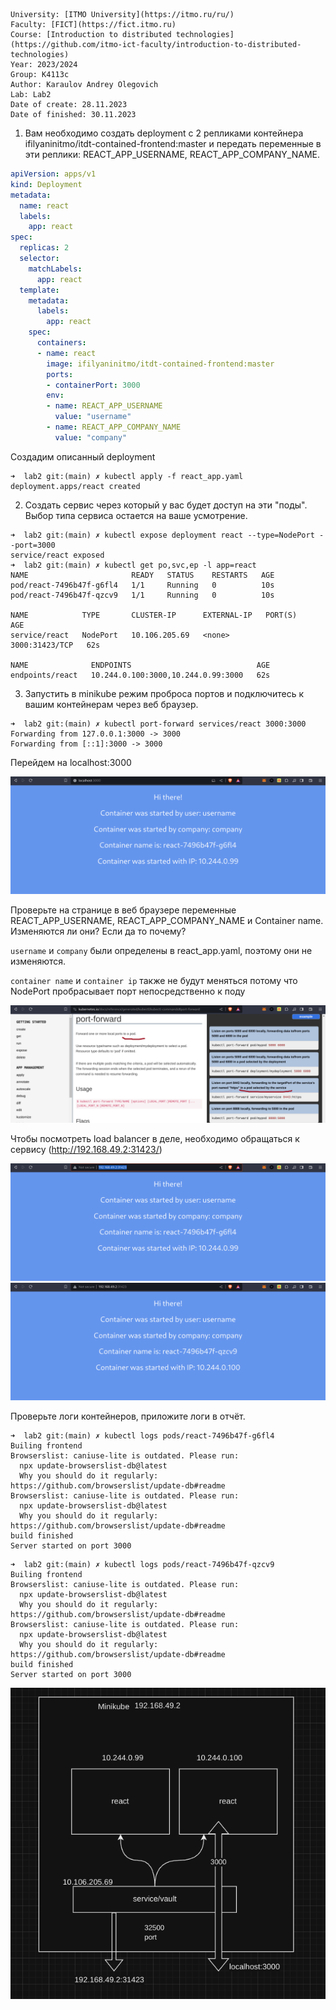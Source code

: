 ```
University: [ITMO University](https://itmo.ru/ru/)
Faculty: [FICT](https://fict.itmo.ru)
Course: [Introduction to distributed technologies](https://github.com/itmo-ict-faculty/introduction-to-distributed-technologies)
Year: 2023/2024
Group: K4113c
Author: Karaulov Andrey Olegovich
Lab: Lab2
Date of create: 28.11.2023
Date of finished: 30.11.2023
```

1) Вам необходимо создать deployment с 2 репликами контейнера ifilyaninitmo/itdt-contained-frontend:master и передать переменные в эти реплики: REACT_APP_USERNAME, REACT_APP_COMPANY_NAME.

```yaml
apiVersion: apps/v1
kind: Deployment
metadata:
  name: react
  labels:
    app: react
spec:
  replicas: 2
  selector:
    matchLabels:
      app: react
  template:
    metadata:
      labels:
        app: react
    spec:
      containers:
      - name: react
        image: ifilyaninitmo/itdt-contained-frontend:master
        ports:
        - containerPort: 3000
        env:
        - name: REACT_APP_USERNAME
          value: "username"
        - name: REACT_APP_COMPANY_NAME
          value: "company"
```
Создадим описанный deployment
```console
➜  lab2 git:(main) ✗ kubectl apply -f react_app.yaml
deployment.apps/react created
```
2) Создать сервис через который у вас будет доступ на эти "поды". Выбор типа сервиса остается на ваше усмотрение.

```console
➜  lab2 git:(main) ✗ kubectl expose deployment react --type=NodePort --port=3000
service/react exposed
➜  lab2 git:(main) ✗ kubectl get po,svc,ep -l app=react
NAME                       READY   STATUS    RESTARTS   AGE
pod/react-7496b47f-g6fl4   1/1     Running   0          10s
pod/react-7496b47f-qzcv9   1/1     Running   0          10s

NAME            TYPE       CLUSTER-IP      EXTERNAL-IP   PORT(S)          AGE
service/react   NodePort   10.106.205.69   <none>        3000:31423/TCP   62s

NAME              ENDPOINTS                            AGE
endpoints/react   10.244.0.100:3000,10.244.0.99:3000   62s

```

3) Запустить в minikube режим проброса портов и подключитесь к вашим контейнерам через веб браузер.

```console
➜  lab2 git:(main) ✗ kubectl port-forward services/react 3000:3000  
Forwarding from 127.0.0.1:3000 -> 3000
Forwarding from [::1]:3000 -> 3000
```
Перейдем на localhost:3000

![1701274175088](image/lab_2_report/1701274175088.png)

Проверьте на странице в веб браузере переменные REACT_APP_USERNAME, REACT_APP_COMPANY_NAME и Container name. Изменяются ли они? Если да то почему?

`username` и `company` были определены в react_app.yaml, поэтому они не изменяются.

`container name` и `container ip` также не будут меняться потому что NodePort пробрасывает порт непосредственно к поду

![1701274031466](image/lab_2_report/1701274031466.png)

Чтобы посмотреть load balancer в деле, необходимо обращаться к сервису (http://192.168.49.2:31423/)

![1701273844739](image/lab_2_report/1701273844739.png)
![1701273872580](image/lab_2_report/1701273872580.png)

Проверьте логи контейнеров, приложите логи в отчёт.

```console
➜  lab2 git:(main) ✗ kubectl logs pods/react-7496b47f-g6fl4 
Builing frontend
Browserslist: caniuse-lite is outdated. Please run:
  npx update-browserslist-db@latest
  Why you should do it regularly: https://github.com/browserslist/update-db#readme
Browserslist: caniuse-lite is outdated. Please run:
  npx update-browserslist-db@latest
  Why you should do it regularly: https://github.com/browserslist/update-db#readme
build finished
Server started on port 3000
```
```console
➜  lab2 git:(main) ✗ kubectl logs pods/react-7496b47f-qzcv9 
Builing frontend
Browserslist: caniuse-lite is outdated. Please run:
  npx update-browserslist-db@latest
  Why you should do it regularly: https://github.com/browserslist/update-db#readme
Browserslist: caniuse-lite is outdated. Please run:
  npx update-browserslist-db@latest
  Why you should do it regularly: https://github.com/browserslist/update-db#readme
build finished
Server started on port 3000

```

![Alt text](image/lab_2_report/image.png)